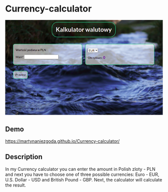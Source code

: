# Currency-calculator
![calculatorScreen](images/currencyCalculatorScreen.png)

## Demo 
https://martynaniezgoda.github.io/Currency-calculator/

## Description
In my Currency calculator you can enter the amount in Polish zloty - PLN and next you have to choose one of three possible currencies: Euro - EUR, U.S. Dollar - USD and British Pound - GBP. Next, the calculator will calculate the result.
